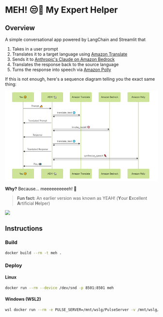 # MEH! 😒🐑 My Expert Helper

## Overview

A simple conversational app powered by LangChain and Streamlit that

1. Takes in a user prompt
2. Translates it to a target language using [Amazon Translate](https://aws.amazon.com/translate/)
3. Sends it to [Anthropic's Claude on Amazon Bedrock](https://aws.amazon.com/bedrock/claude/)
4. Translates the response back to the source language
5. Turns the response into speech via [Amazon Polly](https://aws.amazon.com/polly/)

If this is not enough, here's a sequence diagram telling you the exact same thing:

![](meh.png)
            
**Why?** Because... meeeeeeeeeeh! 🐑

> **Fun fact:** An earlier version was known as YEAH! (**Y**our **E**xcellent **A**rtificial **H**elper)

![](https://i.pinimg.com/originals/c5/f3/0d/c5f30d03a054bff3bbff12ff5299bf38.gif)

## Instructions

### Build

```bash
docker build --rm -t meh .
```

### Deploy

#### Linux

```bash
docker run --rm --device /dev/snd -p 8501:8501 meh
```

#### Windows (WSL2)

```bash
wsl docker run --rm -e PULSE_SERVER=/mnt/wslg/PulseServer -v /mnt/wslg/:/mnt/wslg/ -p 8501:8501 meh
```